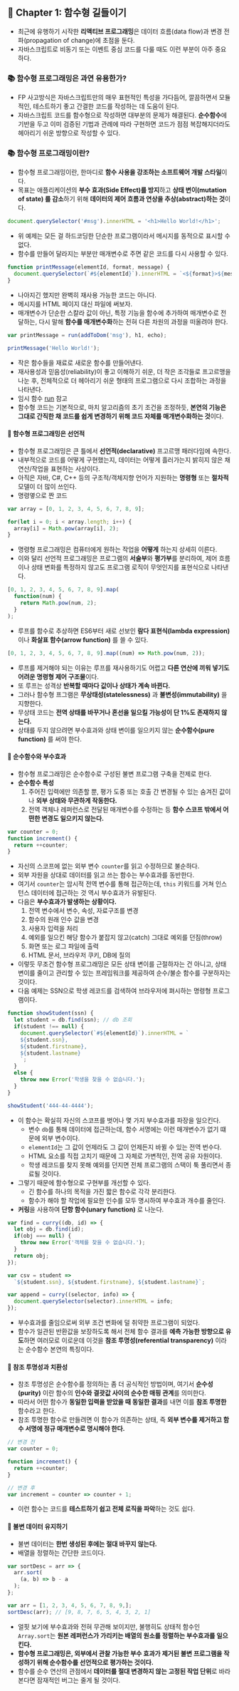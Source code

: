 ## 🌈 Chapter 1: 함수형 길들이기
- 최근에 유행하기 시작한 **리액티브 프로그래밍**은 데이터 흐름(data flow)과 변경 전파(propagation of change)에 초점을 둔다.
- 자바스크립트로 비동기 또는 이벤트 중심 코드를 다룰 때도 이런 부분이 아주 중요하다.

### 📚 함수형 프로그래밍은 과연 유용한가?
- FP 사고방식은 자바스크립트만의 매우 표현적인 특성을 가다듬어, 깔끔하면서 모듈적인, 테스트하기 좋고 간결한 코드를 작성하는 데 도움이 된다.
- 자바스크립트 코드를 함수형으로 작성하면 대부분의 문제가 해결된다. **순수함수**에 기반을 두고 이미 검증된 기법과 관례에 따라 구현하면 코드가 점점 복잡해지더라도 헤아리기 쉬운 방향으로 작성할 수 있다.

### 📚 함수형 프로그래밍이란?
- 함수형 프로그래밍이란, 한마디로 **함수 사용을 강조하는 소프트웨어 개발 스타일**이다.
- 목표는 애플리케이션의 **부수 효과(Side Effect)를 방지**하고 **상태 변이(mutation of state) 를 감소**하기 위해 **데이터의 제어 흐름과 연상을 추상(abstract)하는 것**이다.

```js
document.querySelector('#msg').innerHTML = '<h1>Hello World!</h1>';
```

- 위 예제는 모든 걸 하드코딩한 단순한 프로그램이라서 메시지를 동적으로 표시할 수 없다.
- 함수를 만들어 달라지는 부분만 매개변수로 주면 같은 코드를 다시 사용할 수 있다.

```js
function printMessage(elementId, format, message) {
  document.querySelector(`#${elementId}`).innerHTML = `<${format}>${message}</${format}>`;
}
```
- 나아지긴 했지만 완벽히 재사용 가능한 코드는 아니다.
- 메시지를 HTML 페이지 대신 파일에 써보자.
- 매개변수가 단순한 스칼라 값이 아닌, 특정 기능을 함수에 추가하여 매개변수로 전달하는, 다시 말해 **함수를 매개변수화**하는 전혀 다른 차원의 과정을 떠올려야 한다.

```js
var printMessage = run(addToDom('msg'), h1, echo);

printMessage('Hello World!');
```
- 작은 함수들을 재료로 새로운 함수를 만들어낸다.
- 재사용성과 믿음성(reliability)이 좋고 이해하기 쉬운, 더 작은 조각들로 프고르맹을 나눈 후, 전체적으로 더 헤아리기 쉬운 형태의 프로그램으로 다시 조합하는 과정을 나타낸다.
- 임시 함수 [run](https://gist.github.com/luijar/ce6b96f13e31cb153093#file-ch01-magic-run-js) 참고
- 함수형 코드는 기본적으로, 마치 알고리즘의 초기 조건을 조정하듯, **본연의 기능은 그대로 간직한 채 코드를 쉽게 변경하기 위해 코드 자체를 매개변수화하는 것**이다.


#### 🎈 함수형 프로그래밍은 선언적
- 함수형 프로그래밍은 큰 틀에서 **선언적(declarative)** 프고르맹 패러다임에 속한다.
- 내부적으로 코드를 어떻게 구현했는지, 데이터는 어떻게 흘러가는지 밝히지 않은 채 연산/작업을 표현하는 사상이다.
- 아직은 자바, C#, C++ 등의 구조적/객체지향 언어가 지원하는 **명령형** 또는 **절차적** 모델이 더 많이 쓰인다.
- 명령옇으로 짠 코드

```js
var array = [0, 1, 2, 3, 4, 5, 6, 7, 8, 9];

for(let i = 0; i < array.length; i++) {
  array[i] = Math.pow(array[i], 2);
}
```
- 명령형 프로그래밍은 컴퓨터에게 원하는 작업을 **어떻게** 하는지 상세히 이른다.
- 이와 달리 선언적 프로그래밍은 프로그램의 **서술부**와 **평가부**를 분리하여, 제어 흐름이나 상태 변화를 특정하지 않고도 프로그램 로직이 무엇인지를 표현식으로 나타낸다.

```js
[0, 1, 2, 3, 4, 5, 6, 7, 8, 9].map(
  function(num) {
    return Math.pow(num, 2);
  }
);
```
- 루프를 함수로 추상하면 ES6부터 새로 선보인 **람다 표현식(lambda expression)** 이나 **화살표 함수(arrow function)** 를 쓸 수 있다.

```js
[0, 1, 2, 3, 4, 5, 6, 7, 8, 9].map((num) => Math.pow(num, 2));
```
- 루프를 제거해야 되는 이유는 루프를 재사용하기도 어렵고 **다른 연산에 끼워 넣기도 어려운 명령형 제어 구조물**이다.
- 또 루프는 성격상 **반복할 때마다 값이나 상태가 계속 바뀐다.**
- 그러나 함수형 프그램은 **무상태성(statelessness)** 과 **불변성(immutability)** 을 지향한다.
- 무상태 코드는 **전역 상태를 바꾸거나 혼선을 일으킬 가능성이 단 1%도 존재하지 않는다.**
- 상태를 두지 않으려면 부수효과와 상태 변이를 일으키지 않는 **순수함수(pure function)** 를 써야 한다.

#### 🎈 순수함수와 부수효과
- 함수형 프로그래밍은 순수함수로 구성된 불변 프로그램 구축을 전제로 한다.
- **순수함수 특성**
  1. 주어진 입력에만 의존할 뿐, 평가 도중 또는 호출 간 변경될 수 있는 숨겨진 값이나 **외부 상태와 무관하게 작동한다.**
  2. 전역 객체나 레퍼런스로 전달된 매개변수를 수정하는 등 **함수 스코프 밖에서 어떤한 변경도 일으키지 않는다.**

```js
var counter = 0;
function increment() {
  return ++counter;
}
```
- 자신의 스코프에 없는 외부 변수 `counter`를 읽고 수정하므로 불순하다.
- 외부 자원을 상대로 데이터를 읽고 쓰는 함수는 부수효과를 동반한다.
- 여기서 `counter`는 암시적 전역 변수를 통해 접근하는데, `this` 키워드를 거쳐 인스턴스 데이터에 접근하는 것 역시 부수효과가 유발된다.
- 다음은 **부수효과가 발생하는 상황이다.**
  1. 전역 변수에서 변수, 속성, 자료구조를 변경
  2. 함수의 원래 인수 값을 변경
  3. 사용자 입력을 처리
  4. 예외를 일으킨 해당 함수가 붙잡지 않고(catch) 그대로 예외를 던짐(throw)
  5. 화면 또는 로그 파일에 출력
  6. HTML 문서, 브라우저 쿠키, DB에 질의
- 이렇듯 무조건 함수형 프로그래밍은 모든 상태 변이를 근절하자는 건 아니고, 상태 변이를 줄이고 관리할 수 있는 프레임워크를 제공하여 순수/불순 함수를 구분하자는 것이다.
- 다음 예제는 SSN으로 학생 레코드를 검색하여 브라우저에 펴시하는 명령형 프로그램이다.

```js
function showStudent(ssn) {
  let student = db.find(ssn); // db 조회
  if(student !== null) {
    document.querySelector(`#${elementId}`).innerHTML = `
    ${student.ssn},
    ${student.firstname},
    ${student.lastname}
    `;
  }
  else {
    throw new Error('학생을 찾을 수 없습니다.');
  }
}

showStudent('444-44-4444');
```

- 이 함수는 확실히 자신의 스코프를 벗어나 몇 가지 부수효과를 파장을 일으킨다.
  - 변수 `db`를 통해 데이터에 접근하는데, 함수 서명에는 이런 매개변수가 없기 떄문에 외부 변수이다.
  - `elementId`는 그 값이 언제라도 그 값이 언제든지 바뀔 수 있는 전역 번수다.
  - HTML 요소를 직접 고치기 때문에 그 자체로 가변적인, 전역 공유 자원이다.
  - 학생 레코드를 찾지 못해 예외를 던지면 전체 프로그램의 스택이 툭 풀리면서 종료될 것이다.
- 그렇기 때문에 함수형으로 구현부를 개선할 수 있다.
  - 긴 함수를 하나의 목적을 가진 짧은 함수로 각각 분리한다.
  - 함수가 해야 할 작업에 필요한 인수를 모두 명시하여 부수효과 개수를 줄인다.
- **커링**을 사용하여 **단항 함수(unary function)** 로 나눈다.

```js
var find = curry((db, id) => {
  let obj = db.find(id);
  if(obj === null) {
    throw new Error('객체를 찾을 수 없습니다.');
  }
  return obj;
});

var csv = student => 
  `${student.ssn}, ${student.firstname}, ${student.lastname}`;

var append = curry((selector, info) => {
  document.querySelector(selector).innerHTML = info;
});
```
- 부수효과를 줄임으로써 외부 조건 변화에 덜 취약한 프로그램이 되었다.
- 함수가 일관된 반환값을 보장하도록 해서 전체 함수 결과를 **예측 가능한 방향으로 유도**하면 여러모로 이로운데 이것을 **참조 투명성(referential transparency)** 이라는 순수함수 본연의 특징이다.

#### 🎈 참조 투명성과 치환성
- 참조 투명성은 순수함수를 정의하는 좀 더 공식적인 방법이며, 여기서 **순수성(purity)** 이란 함수의 **인수와 결괏값 사이의 순수한 매핑 관계**를 의미한다.
- 따라서 어떤 함수가 **동일한 입력을 받았을 때 동일한 결과**를 내면 이를 **참조 투명한** 함수라고 한다.
- 참조 투명한 함수로 만들려면 이 함수가 의존하는 상태, 즉 **외부 변수를 제거하고 함수 서명에 정규 매개변수로 명시해야 한다.**

```js
// 변경 전
var counter = 0;

function increment() {
  return ++counter;
}

// 변경 후
var increment = counter => counter + 1;
```

- 이런 함수는 코드를 **테스트하기 쉽고 전체 로직을 파악**하는 것도 쉽다.


#### 🎈 불변 데이터 유지하기
- 불변 데이터는 **한번 생성된 후에는 절대 바꾸지 않는다.**
- 배열을 정렬하는 간단한 코드이다.

```js
var sortDesc = arr => {
  arr.sort(
    (a, b) => b - a
  );
};

var arr = [1, 2, 3, 4, 5, 6, 7, 8, 9,];
sortDesc(arr); // [9, 8, 7, 6, 5, 4, 3, 2, 1]
```

- 얼핏 보기에 부수효과와 전혀 무관해 보이지만, 불행히도 상태적 함수인 `Array.sort`는 **원본 레퍼런스가 가리키는 배열의 원소를 정렬하는 부수효과를 일으킨다.**
- **함수형 프로그래밍은, 외부에서 관찰 가능한 부수 효과가 제거된 불변 프로그램을 작성하기 위해 순수함수를 선언적으로 평가하는 것이다.**
- 함수를 순수 연산의 관점에서 **데이터를 절대 변경하지 않는 고정된 작업 단위**로 바라본다면 잠재적인 버그는 줄게 될 것이다.